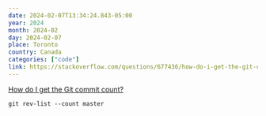 ```yaml
---
date: 2024-02-07T13:34:24.843-05:00
year: 2024
month: 2024-02
day: 2024-02-07
place: Toronto
country: Canada
categories: ["code"]
link: https://stackoverflow.com/questions/677436/how-do-i-get-the-git-commit-count#4061706
---
```

[How do I get the Git commit count?](https://stackoverflow.com/questions/677436/how-do-i-get-the-git-commit-count#4061706)

```
git rev-list --count master
```
